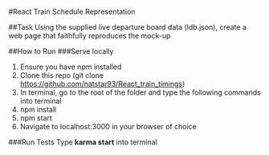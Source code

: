 #React Train Schedule Representation

##Task
Using the supplied live departure board data (ldb.json), create a web page that faithfully reproduces the mock-up

##How to Run
###Serve locally

1. Ensure you have npm installed
2. Clone this repo (git clone https://github.com/natstar93/React_train_timings)
3. In terminal, go to the root of the folder and type the following commands into terminal
  1. npm install
  2. npm start
4. Navigate to localhost:3000 in your browser of choice

###Run Tests
Type **karma start** into terminal
